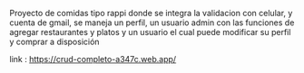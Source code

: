 Proyecto de comidas tipo rappi donde se integra la validacion con celular, y cuenta de gmail,
se maneja un perfil, un usuario admin con las funciones de agregar restaurantes y platos 
y un usuario el cual puede modificar su perfil y comprar a disposición 

link : https://crud-completo-a347c.web.app/
